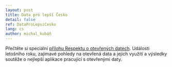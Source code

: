 ```yaml
---
layout: post
title: Data pro lepší Česko
detail: false
ref: DataProLepsiCesko
lang: cs
author: michal_kubáň
---
```


Přečtěte si speciální [přílohu Respektu o otevřených datech](/attachments/2018-12-27/Data_pro_lepsi_Cesko.pdf). Události letošního roku, zajímavé pohledy na otevřená data a jejich využití a výsledky soutěže o nejlepší aplikace pracující s otevřenými daty.

